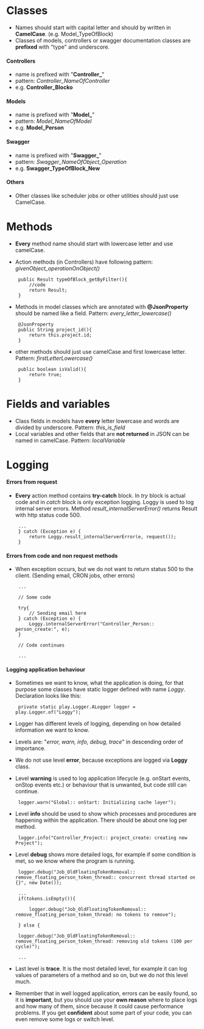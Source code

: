 # Classes
 * Names should start with capital letter and should by written in **CamelCase**. (e.g. Model_TypeOfBlock)
 * Classes of models, controllers or swagger documentation classes are **prefixed** with "type" and underscore.

#### Controllers
 * name is prefixed with "**Controller_**"
 * pattern: *Controller_NameOfController*
 * e.g. **Controller_Blocko**

#### Models
 * name is prefixed with "**Model_**"
 * pattern: *Model_NameOfModel*
 * e.g. **Model_Person**

#### Swagger
 * name is prefixed with "**Swagger_**"
 * pattern: *Swagger_NameOfObject_Operation*
 * e.g. **Swagger_TypeOfBlock_New**

#### Others
 * Other classes like scheduler jobs or other utilities should just use CamelCase.

# Methods
 * **Every** method name should start with lowercase letter and use camelCase.
 * Action methods (in Controllers) have following pattern: *givenObject_operationOnObject()*

        public Result typeOfBlock_getByFilter(){
            //code
            return Result;
        }


 * Methods in model classes which are annotated with **@JsonProperty** should be named like a field. Pattern: *every_letter_lowercase()*

        @JsonProperty
        public String project_id(){
            return this.project.id;
        }

 * other methods should just use camelCase and first lowercase letter. Pattern: *firstLetterLowercase()*

        public boolean isValid(){
            return true;
        }

# Fields and variables
 * Class fields in models have **every** letter lowercase and words are divided by underscore. Pattern: *this_is_field*
 * Local variables and other fields that are **not returned** in JSON can be named in camelCase. Pattern: *localVariable*

# Logging
#### Errors from request
 * **Every** action method contains **try-catch** block. In *try* block is actual code and in *catch* block is only exception logging. Loggy is used to log internal server errors. Method *result_internalServerError()* returns Result with http status code 500.

        ...
        } catch (Exception e) {
            return Loggy.result_internalServerError(e, request());
        }

#### Errors from code and non request methods
 * When exception occurs, but we do not want to return status 500 to the client. (Sending email, CRON jobs, other errors)

        ...

        // Some code

        try{
            // Sending email here
        } catch (Exception e) {
            Loggy.internalServerError("Controller_Person:: person_create:", e);
        }

        // Code continues

        ...

#### Logging application behaviour
 * Sometimes we want to know, what the application is doing, for that purpose some classes have static logger defined with name *Loggy*. Declaration looks like this:

        private static play.Logger.ALogger logger = play.Logger.of("Loggy");

 * Logger has different levels of logging, depending on how detailed information we want to know.
 * Levels are: "*error, warn, info, debug, trace*" in descending order of importance.
 * We do not use level **error**, because exceptions are logged via **Loggy** class.
 * Level **warning** is used to log application lifecycle (e.g. onStart events, onStop events etc.) or behaviour that is unwanted, but code still can continue.

        logger.warn("Global:: onStart: Initializing cache layer");

 * Level **info** should be used to show which processes and procedures are happening within the application. There should be about one log per method.

        logger.info("Controller_Project:: project_create: creating new Project");

 * Level **debug** shows more detailed logs, for example if some condition is met, so we know where the program is running.

        logger.debug("Job_OldFloatingTokenRemoval:: remove_floating_person_token_thread:: concurrent thread started on {}", new Date());

        ...
        if(tokens.isEmpty()){

            logger.debug("Job_OldFloatingTokenRemoval:: remove_floating_person_token_thread: no tokens to remove");

        } else {

        logger.debug("Job_OldFloatingTokenRemoval:: remove_floating_person_token_thread: removing old tokens (100 per cycle)");

        ...
 * Last level is **trace**. It is the most detailed level, for example it can log values of parameters of a method and so on, but we do not this level much.
 * Remember that in well logged application, errors can be easily found, so it is **important**, but you should use your **own reason** where to place logs and how many of them, since because it could cause performance problems. If you get **confident** about some part of your code, you can even remove some logs or switch level.